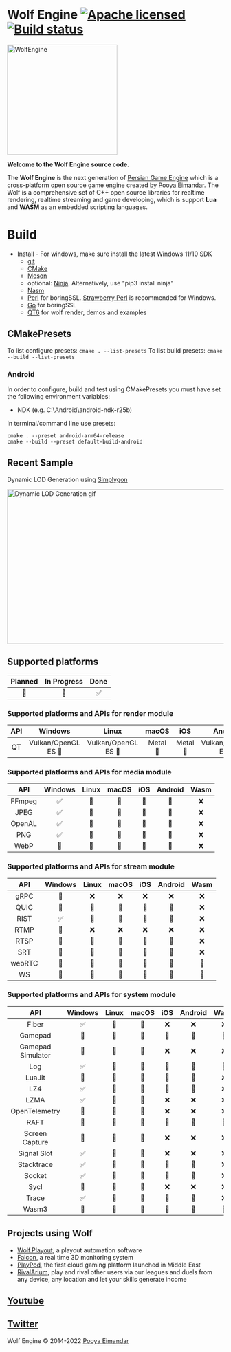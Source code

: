 # Wolf Engine [![Apache licensed](https://img.shields.io/badge/license-Apache-blue)](https://github.com/WolfEngine/Wolf.Engine/blob/main/LICENSE.md) [![Build status](https://ci.appveyor.com/api/projects/status/nrk0kn83tp1n47h3/branch/master?svg=true)](https://ci.appveyor.com/project/PooyaEimandar/wolf-engine/branch/master)

<img src="https://raw.githubusercontent.com/WolfEngine/WolfEngine/main/Logo.png" width="256" height="256" alt="WolfEngine"/>
<p><b>Welcome to the Wolf Engine source code.</b></p> 
<p>The&nbsp;<b>Wolf Engine</b>&nbsp;is the next
generation of&nbsp;<a href="https://github.com/PooyaEimandar/PersianEngine">Persian Game Engine</a>&nbsp;which is a
cross-platform open source game engine created by&nbsp;<a href="https://pooyaeimandar.github.io/">Pooya Eimandar</a>.
The Wolf is a comprehensive set of C++ open source libraries for realtime rendering, realtime streaming and game developing, which is support <b>Lua</b> and <b>WASM</b> as an embedded scripting languages.</p>

# Build
- Install 
      - For windows, make sure install the latest Windows 11/10 SDK
	- [git](https://git-scm.com/downloads)
	- [CMake](https://cmake.org/download/)
	- [Meson](https://github.com/mesonbuild/meson/releases)
	- optional: [Ninja](https://ninja-build.org/). Alternatively, use "pip3 install ninja"
	- [Nasm](https://nasm.us/)
	- [Perl](https://www.perl.org/get.html) for boringSSL. [Strawberry Perl](https://strawberryperl.com/) is recommended for Windows.
	- [Go](https://go.dev/dl/) for boringSSL
	- [QT6](https://www.qt.io/download) for wolf render, demos and examples
	
## CMakePresets
	
To list configure presets: `cmake . --list-presets`
To list build presets: `cmake --build --list-presets`

### Android
In order to configure, build and test using CMakePresets you must have set the following environment variables:
 - NDK (e.g. C:\Android\android-ndk-r25b)
 
In terminal/command line use presets:
```
cmake . --preset android-arm64-release
cmake --build --preset default-build-android
```

## Recent Sample
<p>Dynamic LOD Generation using <a href="https://www.simplygon.com/" target="_blank">Simplygon</a></p>
<img src="https://raw.githubusercontent.com/WolfEngine/WolfEngine/wolf-2/samples/03_advances/07_lod/doc/view.gif" width="640" height="360" alt="Dynamic LOD Generation gif"/>

## Supported platforms

| Planned | In Progress | Done |
|:-----------:|:-----------:|:-----------:|
| :memo:  | :construction: | :white_check_mark: | 

### Supported platforms and APIs for render module

| API | Windows | Linux | macOS | iOS | Android | Wasm |
|:-----------:|:-----------:|:--------------------------:|:--------------:|:-------------:|:--------------:|:-------------:|
|  QT | Vulkan/OpenGL ES :construction: | Vulkan/OpenGL ES :memo: | Metal :memo: | Metal :memo: | Vulkan/OpenGL ES :memo: | WebGL:memo: |

### Supported platforms and APIs for media module

| API | Windows | Linux | macOS | iOS | Android | Wasm |
|:-----------:|:-----------:|:--------------------------:|:--------------:|:-------------:|:--------------:|:-------------:|
| FFmpeg | :white_check_mark: | :memo: | :memo: | :memo: | :memo: | :x: |
| JPEG | :white_check_mark: | :memo: | :memo: | :memo: | :memo: | :x: |
| OpenAL | :white_check_mark: | :memo: | :memo: | :memo: | :memo: | :x: |
| PNG | :white_check_mark: | :memo: | :memo: | :memo: | :memo: | :x: |
| WebP | :memo: | :memo: | :memo: | :memo: | :memo: | :x: |

### Supported platforms and APIs for stream module

| API | Windows | Linux | macOS | iOS | Android | Wasm |
|:-----------:|:-----------:|:--------------------------:|:--------------:|:-------------:|:--------------:|:-------------:|
| gRPC | :memo: | :x: | :x: | :x: | :x: | :x: |
| QUIC | :memo: | :memo: | :memo: | :memo: | :memo: | :x: |
| RIST | :white_check_mark: | :memo: | :memo: | :memo: | :memo: | :x: |
| RTMP | :memo: | :x: | :x: | :x: | :x: | :x: |
| RTSP | :memo: | :memo: | :memo: | :memo: | :memo: | :x: |
| SRT | :memo: | :memo: | :memo: | :memo: | :memo: | :x: |
| webRTC | :memo: | :memo: | :memo: | :memo: | :memo: | :memo: |
| WS | :construction: | :memo: | :memo: | :memo: | :memo: | :memo: |


### Supported platforms and APIs for system module

| API | Windows | Linux | macOS | iOS | Android | Wasm |
|:-----------:|:-----------:|:--------------------------:|:--------------:|:-------------:|:--------------:|:-------------:|
| Fiber | :white_check_mark: | :memo: | :memo: | :x: | :x: | :x: |
| Gamepad | :construction: | :memo: | :memo: | :memo: | :memo: | :memo: |
| Gamepad Simulator | :construction: | :memo: | :memo: | :x: | :x: | :x: |
| Log  | :white_check_mark: | :construction: | :construction: | :construction: | :construction: | :construction: | 
| LuaJit  | :memo: | :memo: | :memo: | :memo: | :memo: | :x: |
| LZ4  | :white_check_mark: | :memo: | :memo: | :memo: | :memo: | :x: |
| LZMA  | :white_check_mark: | :memo: | :memo: | :x: | :x: | :x: |
| OpenTelemetry  | :memo: | :memo: | :memo: | :x: | :x: | :x: |
| RAFT  | :memo: | :memo: | :memo: | :memo: | :memo: | :memo: |
| Screen Capture  | :memo: | :construction: | :construction: | :x: | :x: | :x: |
| Signal Slot  | :white_check_mark: | :construction: | :construction: | :x: | :x: | :x: |
| Stacktrace  | :white_check_mark: | :construction: | :construction: | :construction: | :construction: | :x: |
| Socket | :white_check_mark: | :memo: | :memo: | :memo: | :memo: | :x: |
| Sycl  | :memo: | :memo: | :memo: | :x: | :x: | :x: |
| Trace | :white_check_mark: | :memo: | :memo: | :memo: | :memo: | :x: |
| Wasm3  | :memo: | :memo: | :memo: | :memo: | :memo: | :memo: |

## Projects using Wolf</h2>
* [Wolf.Playout](https://www.youtube.com/watch?v=EZSdEjBvuGY), a playout automation software
* [Falcon](https://youtu.be/ygpz35ddZ_4), a real time 3D monitoring system
* [PlayPod](https://playpod.ir), the first cloud gaming platform launched in Middle East
* [RivalArium](https://rivalarium.com), play and rival other users via our leagues and duels from any device, any location and let your skills generate income

## [Youtube](https://www.youtube.com/c/WolfEngine)
## [Twitter](https://www.twitter.com/Wolf_Engine)

Wolf Engine © 2014-2022 [Pooya Eimandar](https://www.linkedin.com/in/pooyaeimandar/)
